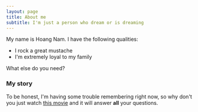 ```yaml
---
layout: page
title: About me
subtitle: I'm just a person who dream or is dreaming
---
```


My name is Hoang Nam. I have the following qualities:

- I rock a great mustache
- I'm extremely loyal to my family

What else do you need?

### My story

To be honest, I'm having some trouble remembering right now, so why don't you just watch [this movie](https://en.wikipedia.org/wiki/The_Princess_Bride_%28film%29) and it will answer **all** your questions.

